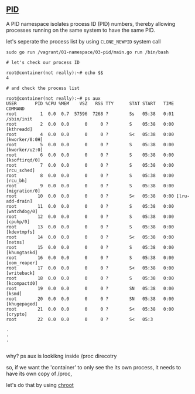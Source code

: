 [PID](http://windsock.io/pid-namespace/)
---
A PID namespace isolates process ID (PID) numbers, thereby allowing processes running on the same system to have the same PID.

let's seperate the process list by using `CLONE_NEWPID` system call

```
sudo go run /vagrant/01-namespace/03-pid/main.go run /bin/bash

# let's check our process ID 

root@container(not really):~# echo $$
4

# and check the process list

root@container(not really):~# ps aux
USER       PID %CPU %MEM    VSZ   RSS TTY      STAT START   TIME COMMAND
root         1  0.0  0.7  57596  7268 ?        Ss   05:38   0:01 /sbin/init
root         2  0.0  0.0      0     0 ?        S    05:38   0:00 [kthreadd]
root         4  0.0  0.0      0     0 ?        S<   05:38   0:00 [kworker/0:0H]
root         5  0.0  0.0      0     0 ?        S    05:38   0:00 [kworker/u2:0]
root         6  0.0  0.0      0     0 ?        S    05:38   0:00 [ksoftirqd/0]
root         7  0.0  0.0      0     0 ?        S    05:38   0:00 [rcu_sched]
root         8  0.0  0.0      0     0 ?        S    05:38   0:00 [rcu_bh]
root         9  0.0  0.0      0     0 ?        S    05:38   0:00 [migration/0]
root        10  0.0  0.0      0     0 ?        S<   05:38   0:00 [lru-add-drain]
root        11  0.0  0.0      0     0 ?        S    05:38   0:00 [watchdog/0]
root        12  0.0  0.0      0     0 ?        S    05:38   0:00 [cpuhp/0]
root        13  0.0  0.0      0     0 ?        S    05:38   0:00 [kdevtmpfs]
root        14  0.0  0.0      0     0 ?        S<   05:38   0:00 [netns]
root        15  0.0  0.0      0     0 ?        S    05:38   0:00 [khungtaskd]
root        16  0.0  0.0      0     0 ?        S    05:38   0:00 [oom_reaper]
root        17  0.0  0.0      0     0 ?        S<   05:38   0:00 [writeback]
root        18  0.0  0.0      0     0 ?        S    05:38   0:00 [kcompactd0]
root        19  0.0  0.0      0     0 ?        SN   05:38   0:00 [ksmd]
root        20  0.0  0.0      0     0 ?        SN   05:38   0:00 [khugepaged]
root        21  0.0  0.0      0     0 ?        S<   05:38   0:00 [crypto]
root        22  0.0  0.0      0     0 ?        S<   05:3

.
.
.


```

why? ps aux is lookikng inside /proc direcotry

so, if we want the 'container' to only see the its own process, it needs to have its own copy of /proc, 

let's do that by using [chroot](../04-chroot/README.md)